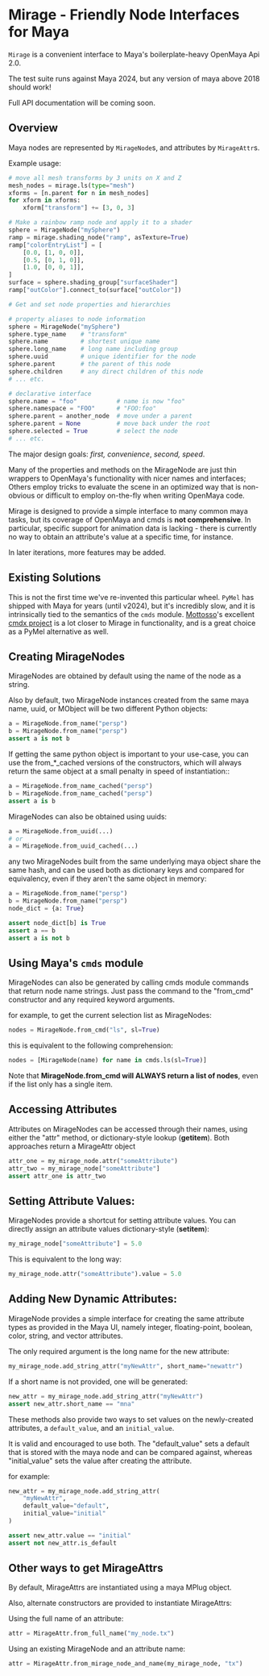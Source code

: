 # Mirage - Friendly Node Interfaces for Maya

`Mirage` is a convenient interface to Maya's boilerplate-heavy OpenMaya Api 2.0.

The test suite runs against Maya 2024, but any version of maya above 2018 should
work!

Full API documentation will be coming soon.

Overview
--------
Maya nodes are represented by `MirageNode`s, and attributes by `MirageAttr`s.

Example usage:

```python
# move all mesh transforms by 3 units on X and Z
mesh_nodes = mirage.ls(type="mesh")
xforms = [n.parent for n in mesh_nodes]
for xform in xforms:
    xform["transform"] += [3, 0, 3]
```

```python
# Make a rainbow ramp node and apply it to a shader
sphere = MirageNode("mySphere")
ramp = mirage.shading_node("ramp", asTexture=True)
ramp["colorEntryList"] = [
    [0.0, [1, 0, 0]],
    [0.5, [0, 1, 0]],
    [1.0, [0, 0, 1]],
]
surface = sphere.shading_group["surfaceShader"]
ramp["outColor"].connect_to(surface["outColor"])
```

```python
# Get and set node properties and hierarchies

# property aliases to node information
sphere = MirageNode("mySphere")
sphere.type_name    # "transform"
sphere.name         # shortest unique name
sphere.long_name    # long name including group
sphere.uuid         # unique identifier for the node
sphere.parent       # the parent of this node
sphere.children     # any direct children of this node
# ... etc.

# declarative interface
sphere.name = "foo"           # name is now "foo"
sphere.namespace = "FOO"      # "FOO:foo"
sphere.parent = another_node  # move under a parent
sphere.parent = None          # move back under the root
sphere.selected = True        # select the node
# ... etc.
```

The major design goals: *first, convenience*, *second, speed*.

Many of the properties and methods on the MirageNode are just thin wrappers to
OpenMaya's functionality with nicer names and interfaces; Others employ tricks
to evaluate the scene in an optimized way that is non-obvious or difficult to
employ on-the-fly when writing OpenMaya code.

Mirage is designed to provide a simple interface to many common
maya tasks, but its coverage of OpenMaya and cmds is **not comprehensive**.  In particular, specific support for animation data is lacking - there is currently no way to obtain an attribute's value at a specific time, for instance.

In later iterations, more features may be added.

Existing Solutions
------------------

This is not the first time we've re-invented this particular wheel.  `PyMel` has shipped with Maya for years (until v2024), but it's incredibly slow, and it is intrinsically tied to the semantics of the `cmds` module.  [Mottosso](https://github.com/mottosso)'s excellent [cmdx project](https://github.com/mottosso/cmdx) is a lot closer to Mirage in functionality, and is a great choice as a PyMel alternative as well.

Creating MirageNodes
--------------------

MirageNodes are obtained by default using the name of the node as a string.

Also by default, two MirageNode instances created from the same maya name, uuid,
or MObject will be two different Python objects:
```python
a = MirageNode.from_name("persp")
b = MirageNode.from_name("persp")
assert a is not b
```

If getting the same python object is important to your use-case, you can
use the from_*_cached versions of the constructors, which will always
return the same object at a small penalty in speed of instantiation::
```python
a = MirageNode.from_name_cached("persp")
b = MirageNode.from_name_cached("persp")
assert a is b
```

MirageNodes can also be obtained using uuids:
```python
a = MirageNode.from_uuid(...)
# or
a = MirageNode.from_uuid_cached(...)
```

any two MirageNodes built from the same underlying maya object share the same
hash, and can be used both as dictionary keys and compared for equivalency,
even if they aren't the same object in memory:

```python
a = MirageNode.from_name("persp")
b = MirageNode.from_name("persp")
node_dict = {a: True}

assert node_dict[b] is True
assert a == b
assert a is not b
```


Using Maya's `cmds` module
--------------------------
MirageNodes can also be generated by calling cmds module commands that return node
name strings.  Just pass the command to the "from_cmd" constructor and any
required keyword arguments.

for example, to get the current selection list as MirageNodes:
```python
nodes = MirageNode.from_cmd("ls", sl=True)
```
this is equivalent to the following comprehension:
```python
nodes = [MirageNode(name) for name in cmds.ls(sl=True)]
```
Note that **MirageNode.from_cmd will ALWAYS return a list of nodes**, even if the
list only has a single item.

Accessing Attributes
--------------------
Attributes on MirageNodes can be accessed through their names, using either
the "attr" method, or dictionary-style lookup (__getitem__).  Both
approaches return a MirageAttr object

```python
attr_one = my_mirage_node.attr("someAttribute")
attr_two = my_mirage_node["someAttribute"]
assert attr_one is attr_two
```

Setting Attribute Values:
-------------------------
MirageNodes provide a shortcut for setting attribute values.  You can
directly assign an attribute values dictionary-style (__setitem__):

```python
my_mirage_node["someAttribute"] = 5.0
```

This is equivalent to the long way:
```python
my_mirage_node.attr("someAttribute").value = 5.0
```
Adding New Dynamic Attributes:
------------------------------
MirageNode provides a simple interface for creating the same attribute
types as provided in the Maya UI, namely integer, floating-point,
boolean, color, string, and vector attributes.

The only required argument is the long name for the new attribute:

```python
my_mirage_node.add_string_attr("myNewAttr", short_name="newattr")
```

If a short name is not provided, one will be generated:

```python
new_attr = my_mirage_node.add_string_attr("myNewAttr")
assert new_attr.short_name == "mna"
```

These methods also provide two ways to set values on the newly-created
attributes, a `default_value`, and an `initial_value`.

It is valid and encouraged to use both.  The "default_value" sets a default
that is stored with the maya node and can be compared against, whereas
"initial_value" sets the value after creating the attribute.

for example:
```python
new_attr = my_mirage_node.add_string_attr(
    "myNewAttr",
    default_value="default",
    initial_value="initial"
)

assert new_attr.value == "initial"
assert not new_attr.is_default
```

Other ways to get MirageAttrs
-----------------------------

By default, MirageAttrs are instantiated using a maya MPlug object.

Also, alternate constructors are provided to instantiate MirageAttrs:

Using the full name of an attribute:
```python
attr = MirageAttr.from_full_name("my_node.tx")
```
Using an existing MirageNode and an attribute name:
```python
attr = MirageAttr.from_mirage_node_and_name(my_mirage_node, "tx")
```
